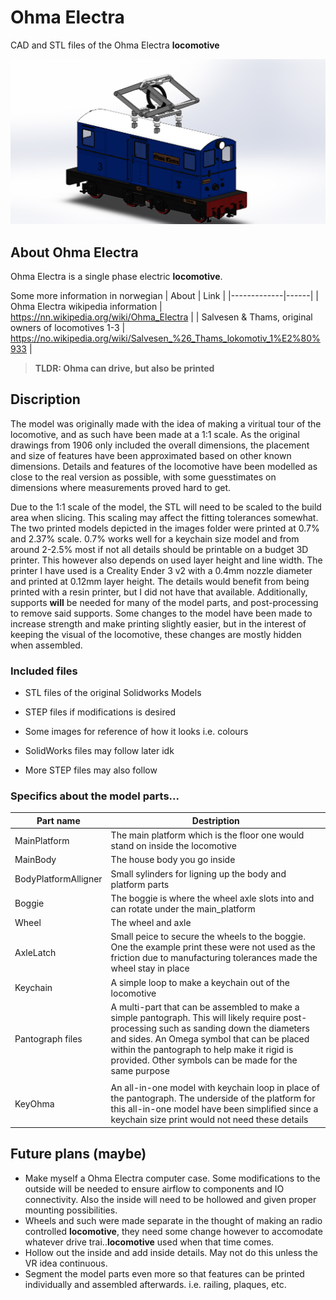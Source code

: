 # Ohma Electra
CAD and STL files of the Ohma Electra **locomotive**

![Ohma Electra](https://github.com/alejontnu/ohma-electra/blob/main/images/PrettyOhma.JPG?raw=true)

## About Ohma Electra
Ohma Electra is a single phase electric **locomotive**.

Some more information in norwegian
| About | Link |
|-------------|------|
| Ohma Electra wikipedia information | https://nn.wikipedia.org/wiki/Ohma_Electra |
| Salvesen & Thams, original owners of locomotives 1-3 | https://no.wikipedia.org/wiki/Salvesen_%26_Thams_lokomotiv_1%E2%80%933 |

> **TLDR: Ohma can drive, but also be printed**

## Discription
The model was originally made with the idea of making a viritual tour of the locomotive, and as such have been made at a 1:1 scale. As the original drawings from 1906 only included the overall dimensions, the placement and size of features have been approximated based on other known dimensions. Details and features of the locomotive have been modelled as close to the real version as possible, with some guesstimates on dimensions where measurements proved hard to get. 

Due to the 1:1 scale of the model, the STL will need to be scaled to the build area when slicing. This scaling may affect the fitting tolerances somewhat. The two printed models depicted in the images folder were printed at 0.7% and 2.37% scale. 0.7% works well for a keychain size model and from around 2-2.5% most if not all details should be printable on a budget 3D printer. This however also depends on used layer height and line width. The printer I have used is a Creality Ender 3 v2 with a 0.4mm nozzle diameter and printed at 0.12mm layer height. The details would benefit from being printed with a resin printer, but I did not have that available. Additionally, supports **will** be needed for many of the model parts, and post-processing to remove said supports. Some changes to the model have been made to increase strength and make printing slightly easier, but in the interest of keeping the visual of the locomotive, these changes are mostly hidden when assembled.

### Included files
- STL files of the original Solidworks Models
- STEP files if modifications is desired
- Some images for reference of how it looks i.e. colours


- SolidWorks files may follow later idk
- More STEP files may also follow

### Specifics about the model parts...
| Part name | Destription |
|-----------|-------------|
| MainPlatform | The main platform which is the floor one would stand on inside the locomotive |
| MainBody | The house body you go inside |
| BodyPlatformAlligner | Small sylinders for ligning up the body and platform parts |
| Boggie | The boggie is where the wheel axle slots into and can rotate under the main_platform |
| Wheel | The wheel and axle |
| AxleLatch | Small peice to secure the wheels to the boggie. One the example print these were not used as the friction due to manufacturing tolerances made the wheel stay in place |
| Keychain | A simple loop to make a keychain out of the locomotive |
| Pantograph files | A multi-part that can be assembled to make a simple pantograph. This will likely require post-processing such as sanding down the diameters and sides. An Omega symbol that can be placed within the pantograph to help make it rigid is provided. Other symbols can be made for the same purpose |
|  |  |
| KeyOhma | An all-in-one model with keychain loop in place of the pantograph. The underside of the platform for this all-in-one model have been simplified since a keychain size print would not need these details |

## Future plans (maybe)
- Make myself a Ohma Electra computer case. Some modifications to the outside will be needed to ensure airflow to components and IO connectivity. Also the inside will need to be hollowed and given proper mounting possibilities.
- Wheels and such were made separate in the thought of making an radio controlled **locomotive**, they need some change however to accomodate whatever drive trai..**locomotive** used when that time comes.
- Hollow out the inside and add inside details. May not do this unless the VR idea continuous.
- Segment the model parts even more so that features can be printed individually and assembled afterwards. i.e. railing, plaques, etc.
